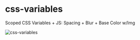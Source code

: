 # css-variables
Scoped CSS Variables + JS: Spacing + Blur + Base Color w/Img

![css-variables](https://user-images.githubusercontent.com/44883733/54963319-bda84900-4f3e-11e9-99e5-b8f8d5aae3be.png)
